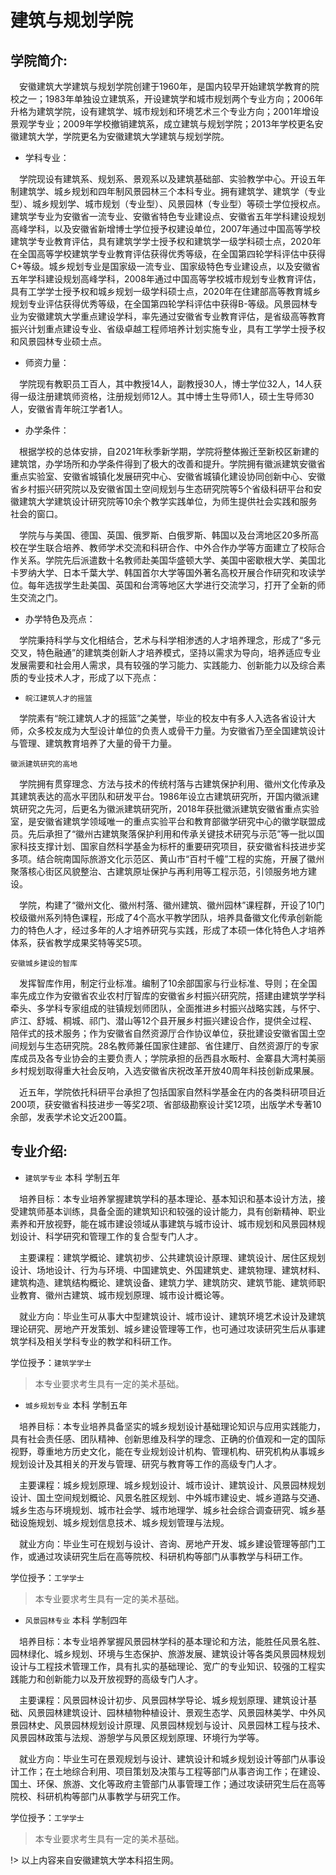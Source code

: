 # 建筑与规划学院

## 学院简介:

&emsp;安徽建筑大学建筑与规划学院创建于1960年，是国内较早开始建筑学教育的院校之一；1983年单独设立建筑系，开设建筑学和城市规划两个专业方向；2006年升格为建筑学院，设有建筑学、城市规划和环境艺术三个专业方向；2001年增设景观学专业；2009年学校撤销建筑系，成立建筑与规划学院；2013年学校更名安徽建筑大学，学院更名为安徽建筑大学建筑与规划学院。

- 学科专业：

&emsp;学院现设有建筑系、规划系、景观系以及建筑基础部、实验教学中心。开设五年制建筑学、城乡规划和四年制风景园林三个本科专业。拥有建筑学、建筑学（专业型）、城乡规划学、城市规划（专业型）、风景园林（专业型）等硕士学位授权点。建筑学专业为安徽省一流专业、安徽省特色专业建设点、安徽省五年学科建设规划高峰学科，以及安徽省新增博士学位授予权建设单位，2007年通过中国高等学校建筑学专业教育评估，具有建筑学学士授予权和建筑学一级学科硕士点，2020年在全国高等学校建筑学专业教育评估获得优秀等级，在全国第四轮学科评估中获得C+等级。城乡规划专业是国家级一流专业、国家级特色专业建设点，以及安徽省五年学科建设规划高峰学科，2008年通过中国高等学校城市规划专业教育评估，具有工学学士授予权和城乡规划一级学科硕士点，2020年在住建部高等教育城乡规划专业评估获得优秀等级，在全国第四轮学科评估中获得B-等级。风景园林专业为安徽建筑大学重点建设学科，率先通过安徽省专业教育评估，是省级高等教育振兴计划重点建设专业、省级卓越工程师培养计划实施专业，具有工学学士授予权和风景园林专业硕士点。

- 师资力量：

&emsp;学院现有教职员工百人，其中教授14人，副教授30人，博士学位32人，14人获得一级注册建筑师资格，注册规划师12人。其中博士生导师1人，硕士生导师30人，安徽省青年皖江学者1人。

- 办学条件：

&emsp;根据学校的总体安排，自2021年秋季新学期，学院将整体搬迁至新校区新建的建筑馆，办学场所和办学条件得到了极大的改善和提升。学院拥有徽派建筑安徽省重点实验室、安徽省城镇化发展研究中心、安徽省城镇化建设协同创新中心、安徽省乡村振兴研究院以及安徽省国土空间规划与生态研究院等5个省级科研平台和安徽建筑大学建筑设计研究院等10余个教学实践单位，为师生提供社会实践和服务社会的窗口。

&emsp;学院与与美国、德国、英国、俄罗斯、白俄罗斯、韩国以及台湾地区20多所高校在学生联合培养、教师学术交流和科研合作、中外合作办学等方面建立了校际合作关系。学院先后派遣数十名教师赴美国华盛顿大学、美国中密歇根大学、美国北卡罗纳大学、日本千葉大学、韩国首尔大学等国外著名高校开展合作研究和攻读学位。每年选拔学生赴美国、英国和台湾等地区大学进行交流学习，打开了全新的师生交流之门。

- 办学特色及亮点：

&emsp;学院秉持科学与文化相结合，艺术与科学相渗透的人才培养理念，形成了“多元交叉，特色融通”的建筑类创新人才培养模式，坚持以需求为导向，培养适应专业发展需要和社会用人需求，具有较强的学习能力、实践能力、创新能力以及综合素质的专业技术人才，形成了以下亮点：

- `皖江建筑人才的摇篮`

&emsp;学院素有“皖江建筑人才的摇篮”之美誉，毕业的校友中有多人入选各省设计大师，众多校友成为大型设计单位的负责人或骨干力量。为安徽省乃至全国建筑设计与管理、建筑教育培养了大量的骨干力量。

`徽派建筑研究的高地`

&emsp;学院拥有贯穿理念、方法与技术的传统村落与古建筑保护利用、徽州文化传承及其建筑表达的高水平团队和研发平台。1986年设立古建筑研究所，开国内徽派建筑研究之先河，后更名为徽派建筑研究所，2018年获批徽派建筑安徽省重点实验室，是安徽省建筑学领域唯一的重点实验平台和教育部徽学研究中心的徽学联盟成员。先后承担了“徽州古建筑聚落保护利用和传承关键技术研究与示范”等一批以国家科技支撑计划、国家自然科学基金为标杆的重要研究项目，获安徽省科技进步奖多项。结合皖南国际旅游文化示范区、黄山市“百村千幢”工程的实施，开展了徽州聚落核心街区风貌整治、古建筑原址保护与再利用等工程示范，引领服务地方建设。

&emsp;学院，构建了“徽州文化、徽州村落、徽州建筑、徽州园林”课程群，开设了10门校级徽州系列特色课程，形成了4个高水平教学团队，培养具备徽文化传承创新能力的特色人才，经过多年的人才培养研究与实践，形成了本硕一体化特色人才培养体系，获省教学成果奖特等奖5项。

`安徽城乡建设的智库`

&emsp;发挥智库作用，制定行业标准。编制了10余部国家与行业标准、导则；在全国率先成立作为安徽省农业农村厅智库的安徽省乡村振兴研究院，搭建由建筑学学科牵头、多学科专家组成的驻镇规划师团队，全面推进乡村振兴战略实践，与怀宁、庐江、舒城、桐城、祁门、潜山等12个县开展乡村振兴建设合作，提供全过程、陪伴式的技术服务；作为安徽省自然资源厅合作协议单位，获批建设安徽省国土空间规划与生态研究院。28名教师兼任国家住建部、省住建厅、自然资源厅的专家库成员及各专业协会的主要负责人；学院承担的岳西县水畈村、金寨县大湾村美丽乡村规划取得重大社会反响，入选安徽省庆祝改革开放40周年科技创新成果展。

&emsp;近五年，学院依托科研平台承担了包括国家自然科学基金在内的各类科研项目近200项，获安徽省科技进步一等奖2项、省部级勘察设计奖12项，出版学术专著10余部，发表学术论文近200篇。

## 专业介绍:

- `建筑学专业`  本科  学制五年

&emsp;培养目标：本专业培养掌握建筑学科的基本理论、基本知识和基本设计方法，接受建筑师基本训练，具备全面的建筑知识和较强的设计能力，具有创新精神、职业素养和开放视野，能在城市建设领域从事建筑与城市设计、城市规划和风景园林规划设计、科学研究和管理工作的复合型专门人才。

&emsp;主要课程：建筑学概论、建筑初步、公共建筑设计原理、建筑设计、居住区规划设计、场地设计、行为与环境、中国建筑史、外国建筑史、建筑物理、建筑材料、建筑构造、建筑结构概论、建筑设备、建筑力学、建筑防灾、建筑节能、建筑师职业教育、徽州古建筑、城市规划原理、城市设计概论等。

&emsp;就业方向：毕业生可从事大中型建筑设计、城市设计、建筑环境艺术设计及建筑理论研究、房地产开发策划、城乡建设管理等工作，也可通过攻读研究生后从事建筑学科及相关学科专业的教学和科研工作。

学位授予：`建筑学学士`

>本专业要求考生具有一定的美术基础。

- `城乡规划专业`  本科  学制五年

&emsp;培养目标：本专业培养具备坚实的城乡规划设计基础理论知识与应用实践能力，具有社会责任感、团队精神、创新思维及科学的理念、正确的价值观和一定的国际视野，尊重地方历史文化，能在专业规划设计机构、管理机构、研究机构从事城乡规划设计及其相关的开发与管理、研究与教育等工作的高级专门人才。

&emsp;主要课程：城乡规划原理、城乡规划设计、城市设计、建筑设计、风景园林规划设计、国土空间规划概论、风景名胜区规划、中外城市建设史、城乡道路与交通、城乡生态与环境规划、城市社会学、城市地理学、城乡社会综合调查研究、城乡基础设施规划、城乡规划信息技术、城乡规划管理与法规。

&emsp;就业方向：毕业生可在规划与设计、咨询、房地产开发、城乡建设管理等部门工作，或通过攻读研究生后在高等院校、科研机构等部门从事教学与科研工作。

学位授予：`工学学士`

>本专业要求考生具有一定的美术基础。

- `风景园林专业`  本科  学制四年

&emsp;培养目标：本专业培养掌握风景园林学科的基本理论和方法，能胜任风景名胜、园林绿化、城乡规划、环境与生态保护、旅游发展、建筑设计等各类风景园林规划设计与工程技术管理工作，具有扎实的基础理论、宽广的专业知识、较强的工程实践能力和创新能力以及开放视野的高级专门人才。

&emsp;主要课程：风景园林设计初步、风景园林学导论、城乡规划原理、建筑设计基础、风景园林建筑设计、园林植物种植设计、景观生态学、风景园林美学、中外风景园林史、风景园林规划设计原理、风景园林规划与设计、风景园林工程与技术、风景园林政策与法规、游憩学与风景区规划原理、环境行为学等。

&emsp;就业方向：毕业生可在景观规划与设计、建筑设计和城乡规划设计等部门从事设计工作；在土地综合利用、项目策划及决策与工程等部门从事咨询工作；在建设、国土、环保、旅游、文化等政府主管部门从事管理工作；通过攻读研究生后在高等院校、科研机构等部门从事教学与研究工作。

学位授予：`工学学士`

>本专业要求考生具有一定的美术基础。

!> 以上内容来自安徽建筑大学本科招生网。
